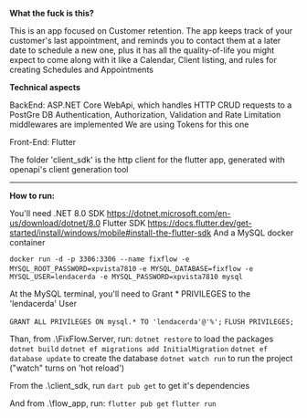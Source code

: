 **What the fuck is this?**

This is an app focused on Customer retention. The app keeps track of your customer's last appointment, and reminds you to contact them at a later date to schedule a new one, plus it has all the quality-of-life you might expect to come along with it like a Calendar, Client listing, and rules for creating Schedules and Appointments

**Technical aspects**

BackEnd: ASP.NET Core WebApi, which handles HTTP CRUD requests to a PostGre DB
            Authentication, Authorization, Validation and Rate Limitation middlewares are implemented
            We are using Tokens for this one

Front-End: Flutter

The folder 'client_sdk' is the http client for the flutter app, generated with openapi's client generation tool

---

**How to run:**

You'll need .NET 8.0 SDK https://dotnet.microsoft.com/en-us/download/dotnet/8.0
Flutter SDK https://docs.flutter.dev/get-started/install/windows/mobile#install-the-flutter-sdk
And a MySQL docker container

`docker run -d -p 3306:3306 --name fixflow -e MYSQL_ROOT_PASSWORD=xpvista7810`
`-e MYSQL_DATABASE=fixflow -e MYSQL_USER=lendacerda -e MYSQL_PASSWORD=xpvista7810 mysql`

At the MySQL terminal, you'll need to Grant \* PRIVILEGES to the 'lendacerda' User

`GRANT ALL PRIVILEGES ON mysql.* TO 'lendacerda'@'%';`
`FLUSH PRIVILEGES;`

Than, from .\FixFlow.Server, run:
`dotnet restore` to load the packages
`dotnet build`
`dotnet ef migrations add InitialMigration`
`dotnet ef database update` to create the database
`dotnet watch run` to run the project ("watch" turns on 'hot reload')

From the .\client_sdk, run `dart pub get` to get it's dependencies

And from .\flow_app, run:
`flutter pub get`
`flutter run`
